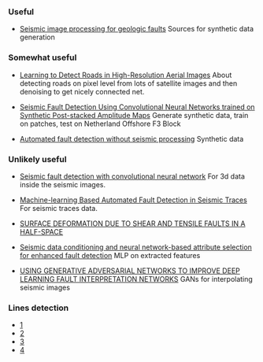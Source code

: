 ### Useful 
* [Seismic image processing for geologic faults](https://github.com/dhale/ipf)
Sources for synthetic data generation

### Somewhat useful
* [Learning to Detect Roads in High-Resolution Aerial Images](http://www.cs.utoronto.ca/~vmnih/docs/road_detection.pdf)
About detecting roads on pixel level from lots of satellite images and then denoising to get nicely connected net.

* [Seismic Fault Detection Using Convolutional Neural Networks trained on Synthetic Post-stacked Amplitude Maps](ftp://obaluae.inf.puc-rio.br/pub/docs/techreports/18_03_pochet.pdf)
Generate synthetic data, train on patches, test on Netherland Offshore F3 Block 

* [Automated fault detection without seismic processing](https://dspace.mit.edu/openaccess-disseminate/1721.1/110058)
Synthetic data

### Unlikely useful
* [Seismic fault detection with convolutional neural network](https://watermark.silverchair.com/geo-2017-0666.1.pdf)
For 3d data inside the seismic images. 

* [Machine-learning Based Automated Fault Detection in Seismic Traces](http://people.csail.mit.edu/chiyuan/papers/EAGE2014-seismic.pdf)
For seismic traces data.

* [SURFACE DEFORMATION DUE TO SHEAR AND TENSILE FAULTS IN A HALF-SPACE](http://www.bosai.go.jp/study/application/dc3d/download/Okada_1985_BSSA.pdf)

* [Seismic data conditioning and neural network-based attribute selection for enhanced fault detection](http://pg.lyellcollection.org/content/petgeo/early/2013/03/25/petgeo2011-001.full.pdf)
MLP on extracted features

* [USING GENERATIVE ADVERSARIAL NETWORKS TO IMPROVE DEEP LEARNING FAULT INTERPRETATION NETWORKS](https://www.researchgate.net/profile/Ping_Lu10/publication/326758131_Using_generative_adversarial_networks_to_improve_deep-learning_fault_interpretation_networks/links/5b9a627d45851574f7c3b680/Using-generative-adversarial-networks-to-improve-deep-learning-fault-interpretation-networks.pdf)
GANs for interpolating seismic images

### Lines detection
* [1](http://openaccess.thecvf.com/content_cvpr_2018/papers/LaLonde_ClusterNet_Detecting_Small_CVPR_2018_paper.pdf)
* [2](https://www.cv-foundation.org/openaccess/content_cvpr_2015/papers/Zhang_Cross-Scene_Crowd_Counting_2015_CVPR_paper.pdf)
* [3](https://www.cv-foundation.org/openaccess/content_cvpr_2016/papers/Zhang_Single-Image_Crowd_Counting_CVPR_2016_paper.pdf)
* [4](http://openaccess.thecvf.com/content_cvpr_2018/papers/Liu_DecideNet_Counting_Varying_CVPR_2018_paper.pdf)